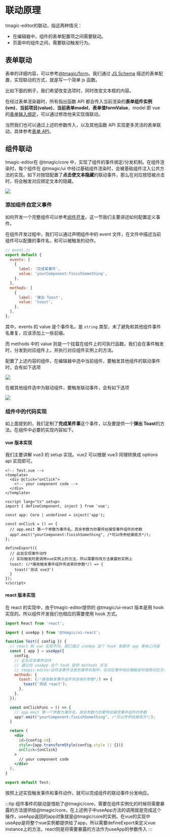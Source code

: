 # 联动原理
tmagic-editor的联动，指这两种情况：
- 在编辑器中，组件的表单配置项之间需要联动。
- 页面中的组件之间，需要联动触发行为。

## 表单联动
表单的详细内容，可以参考[@tmagic/form](./tmagic-form)。我们通过 [JS Schema](./js-schema) 描述的表单配置，实现联动的方式，就是写一个简单 js 函数。

比如下面的例子，我们希望改变选项时，同时改变文本框的内容。

<demo-block type="form" :config="`[{
  text: '文本',
  name: 'text'
}, {
  type: 'select',
  text: '下拉选项',
  name: 'select',
  options: [
    { text: '选项1', value: 1 },
    { text: '选项2', value: 2 }
  ],
  onChange: (vm, value, { model }) => {
    model.text = value;
  }
}]`">
</demo-block>

在经过表单渲染器时，所有指出函数 API 都会传入当前渲染的**表单组件实例(vm)**，**当前项目(value)**，**当前表单model**，**表单值formValue**，model 即 vue 的[表单输入绑定](https://v3.cn.vuejs.org/guide/forms.html#%E5%9F%BA%E7%A1%80%E7%94%A8%E6%B3%95)，可以通过修改他来实现值联动。

当然我们也可以通过上述的参数传入，以及其他函数 API 实现更多灵活的表单联动，具体参考[表单 API](../../form-config/relate)。

## 组件联动
tmagic-editor在 @tmagic/core 中，实现了组件的事件绑定/分发机制。在组件渲染时，每个组件在 @tmagic/ui 中经过基础组件渲染时，会被基础组件注入公共方法的实现。如下对按钮配置了**点击使文本隐藏**的联动事件，那么在对应按钮被点击时，将会触发对应绑定文本的隐藏。

<img src="https://image.video.qpic.cn/oa_88b7d-10_2117738923_1637238863127559">

### 添加组件自定义事件
如何开发一个完整组件可以参考[组件开发](../component)，这一节我们主要讲述如何配置定义事件。

在组件开发过程中，我们可以通过声明组件中的 event 文件，在文件中描述当前组件可以配置的事件名，和可以被触发的动作。
```javascript
// event.js
export default {
  events: [
    {
      label: '完成某事件',
      value: 'yourComponent:finishSomething',
    },
  ],
  methods: [
    {
      label: '弹出 Toast',
      value: 'toast',
    },
  ],
};

```
其中，events 的 value 是个事件名，是 `string` 类型，未了避免和其他组件事件名重复，应该添加上一些前缀。

而 methods 中的 value 则是一个挂载在组件上的可执行函数。我们会在事件触发时，分发到对应组件上，并执行对应组件实例上的方法。

配置了上述内容的组件，在编辑器中选中当前组件，要触发其他组件的联动事件时，会有如下选项

<img src="https://image.video.qpic.cn/oa_88b7d-32_1191352525_1637240258489761">

在被其他组件选中为联动组件，要触发联动事件，会有如下选项

<img src="https://image.video.qpic.cn/oa_fd3c9c-3_214972289_1637240375129207">

### 组件中的代码实现
如上面提到的，我们定制了**完成某件事**这个事件，以及要提供一个**弹出 Toast**的方法。在组件中必要的实现内容如下。

#### vue 版本实现
我们主要讲解 vue3 的 setup 实现。vue2 可以根据 vue3 同理转换成 options api 实现即可。

```vue
<!-- Test.vue -->
<template>
  <div @click="onClick">
    <!-- your component code -->
  </div>
</template>

<script lang="ts" setup>
import { defineComponent, inject } from 'vue';

const app: Core | undefined = inject('app');

const onClick = () => {
  // app.emit 第一个参数为事件名，其余参数为你要传给接受事件组件的参数
  app?.emit("yourComponent:finishSomething", /*可以传参给接收方*/);
};

defineExport({
  // 此处实现事件动作
  // 实际触发时是调用vue实例上的方法，所以需要将改方法暴露到实例上
  toast: (/*接收触发事件组件传进来的参数*/) => {
    toast('测试 vue3')
  }
});
</script>
```

#### react 版本实现
在 react 的实现中，由于tmagic-editor提供的 @tmagic/ui-react 版本是用 hook 实现的。所以组件开发我们也相应的需要使用 hook 方式。

```jsx
import React from 'react';

import { useApp } from '@tmagic/ui-react';

function Test({ config }) {
  // react 和 vue 实现不同，我们通过 useApp 这个 hook 来提供 app 等核心内容
  const { app } = useApp({
    config,
    // 此处实现事件动作
    // 通过向 useApp 这个 hook 提供 methods 方法
    // tmagic-editor会将该事件注册到事件机制中，在对应事件响应被触发时调用对应方法
    methods: {
      toast: (/*接收触发事件组件传进来的参数*/) => {
        toast('测试 react');
      },
    },
  });

  const onClickFunc = () => {
    // app.emit 第一个参数为事件名，其余参数为你要传给接受事件组件的参数
    app?.emit("yourComponent:finishSomething", /*可以传参给接收方*/);
  }

  return (
    <div 
      id={config.id}
      style={app.transformStyle(config.style || {})}
      onClick={onClick}
    >
      // your component code
    </div>
  );
}

export default Test;
```

按照上述实现触发事件和事件动作，就可以完成组件的联动事件分发响应。

:::tip
组件事件的联动是借助了@tmagic/core，需要在组件实例化的时候将需要暴露的方法提供给@tmagic/core，在上述例子中useApp方法的调用就是完成这个操作，useApp返回的app对象就是@tmagic/core的实例。在vue的实现中useApp是将整个vue实例都提供给了app，所以需要defineExport来定义vue instance上的方法，react则是将需要暴露的方法作为useApp的参数传入
:::

